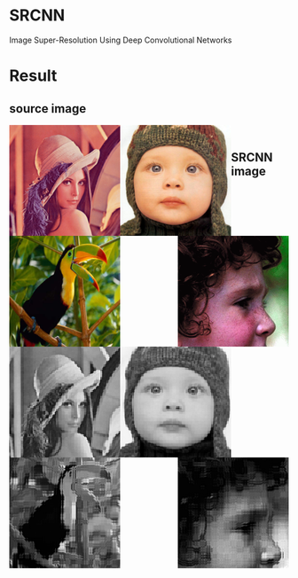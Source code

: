 # SRCNN
Image Super-Resolution Using Deep Convolutional Networks

# Result

## source image
<img src="https://github.com/ch135/SRCNN/blob/master/Test/Set14/lenna.bmp" width="200" height="200" align="left"/>
<img src="https://github.com/ch135/SRCNN/blob/master/Test/Set5/baby_GT.bmp" width="200" height="200" align="left"/>
<img src="https://github.com/ch135/SRCNN/blob/master/Test/Set5/bird_GT.bmp" width="200" height="200" align="left"/>
<img src="https://github.com/ch135/SRCNN/blob/master/Test/Set5/head_GT.bmp" width="200" height="200" align="right"/>
<br/>

## SRCNN image
<img src="https://github.com/ch135/SRCNN/blob/master/sample/text_image.png" width="200" height="200" alt="结果" align="left"/>
<img src="https://github.com/ch135/SRCNN/blob/master/sample/text_image0.png" width="200" height="200" alt="结果" align="left"/>
<img src="https://github.com/ch135/SRCNN/blob/master/sample/text_image1.png" width="200" height="200" alt="结果" align="left"/>
<img src="https://github.com/ch135/SRCNN/blob/master/sample/text_image3.png" width="200" height="200" alt="结果" align="right"/>
